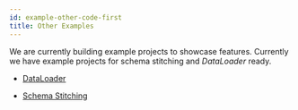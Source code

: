 ```yaml
---
id: example-other-code-first
title: Other Examples
---
```


We are currently building example projects to showcase features. Currently we have example projects for schema stitching and _DataLoader_ ready.

- [DataLoader](https://github.com/ChilliCream/hotchocolate-examples/tree/master/misc/DataLoader)

- [Schema Stitching](https://github.com/ChilliCream/hotchocolate-examples/tree/master/misc/Stitching)
